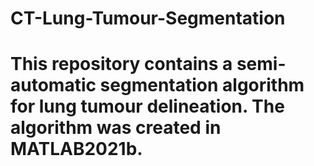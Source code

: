 # CT-Lung-Tumour-Segmentation
# This repository contains a semi-automatic segmentation algorithm for lung tumour delineation. The algorithm was created in MATLAB2021b.

